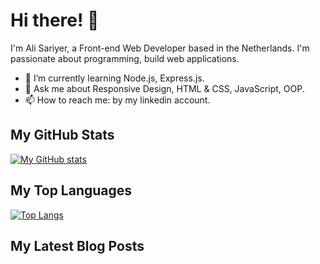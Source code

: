 # Hi there! 👋

I'm Ali Sariyer, a Front-end Web Developer based in the Netherlands. I'm passionate about programming, build web applications.

- 🌱 I’m currently learning Node.js, Express.js.
- 💬 Ask me about Responsive Design, HTML & CSS, JavaScript, OOP.
- 📫 How to reach me: by my linkedin account.

## My GitHub Stats

[![My GitHub stats](https://github-readme-stats.vercel.app/api?username=alisariyer&show_icons=true&theme=radical)](https://github.com/anuraghazra/github-readme-stats)

## My Top Languages

[![Top Langs](https://github-readme-stats.vercel.app/api/top-langs/?username=alisariyer&layout=compact&theme=radical)](https://github.com/anuraghazra/github-readme-stats)

## My Latest Blog Posts

<!-- BLOG-POST-LIST:START -->
<!-- BLOG-POST-LIST:END -->
